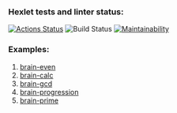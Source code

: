 ### Hexlet tests and linter status:
[![Actions Status](https://github.com/1g0rbm/frontend-project-lvl1/workflows/hexlet-check/badge.svg)](https://github.com/1g0rbm/frontend-project-lvl1/actions)
![Build Status](https://github.com/1g0rbm/frontend-project-lvl1/actions/workflows/main-actions.yml/badge.svg)
[![Maintainability](https://api.codeclimate.com/v1/badges/a99a88d28ad37a79dbf6/maintainability)](https://codeclimate.com/github/codeclimate/codeclimate/maintainability)
### Examples:
1. [brain-even](https://asciinema.org/a/S9ks88Kd24Osh1V1YhZ1zip3T)
1. [brain-calc](https://asciinema.org/a/Z8psdqPaTql6mDpsXofL2bJ7h)
1. [brain-gcd](https://asciinema.org/a/WmwOhVh9pKIRfco5myRaUHxWK)
1. [brain-progression](https://asciinema.org/a/toYLQqFAlQHAApEcq7ugcFWrT)
1. [brain-prime](https://asciinema.org/a/bUyv4ip4vBPmS926G3TuzI8EE)
